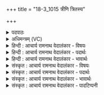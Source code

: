 +++
title = "18-3_1015 त्रीणि त्रितस्य"

+++
<details><summary>पदपाठः</summary>

त्रा꣡णि꣢꣯। त्रि꣣त꣡स्य꣢। धा꣡र꣢꣯या। पृ꣣ष्ठे꣡षु꣢। आ। ऐ꣣रयत्। रयि꣢म्। मि꣡मी꣢꣯ते। अ꣣स्य। यो꣡ज꣢ना। वि। सु꣣क्र꣡तुः꣢। सु꣣। क्र꣡तुः꣢꣯। १०१५।
</details>

<details><summary>अधिमन्त्रम् (VC)</summary>

- पवमानः सोमः
- त्रित आप्त्यः
- उष्णिक्
- ऋषभः
</details>

<details><summary>हिन्दी : आचार्य रामनाथ वेदालंकार - विषयः</summary>

अगले मन्त्र में परमात्मा के कार्यों का वर्णन है।
</details>

<details><summary>हिन्दी : आचार्य रामनाथ वेदालंकार - पदार्थः</summary>

पदार्थान्वयभाषाः -  (त्रितस्य) सूर्य के (त्रीणि) तीन—पृथिवी,अन्तरिक्ष और द्युलोक रूप पृष्ठ हैं। उन (पृष्ठेषु) तीनों पृष्ठों में,उस पवमान सोम अर्थात् जगत्स्रष्टा परमेश्वर ने (रयिम्) ऐश्वर्य को (ऐरयत्) प्रेरित किया हुआ है। साथ ही (सुक्रतुः) उस सुकर्मा परमेश्वर ने (अस्य) इस सूर्य के (योजना) योजनों को,अर्थात् सूर्य कितने योजन विस्तारवाला है,इस माप को भी (वि मिमीते) मापा हुआ है ॥३॥
</details>

<details><summary>हिन्दी : आचार्य रामनाथ वेदालंकार - भावार्थः</summary>

भावार्थभाषाः -  भूमि,अन्तरिक्ष और द्युलोक में सब जगह ही जगदीश्वर ने विशिष्ट ऐश्वर्य रखे हुए हैं। सब ग्रह,उपग्रह,सूर्य,नक्षत्र,नीहारिका आदियों का बनानेवाला वह उनके परिमाण को भी ठीक-ठाक जानता है ॥३॥
</details>

<details><summary>संस्कृत : आचार्य रामनाथ वेदालंकार - विषयः</summary>

अथ परमात्मनः कर्माणि वर्ण्यन्ते।
</details>

<details><summary>संस्कृत : आचार्य रामनाथ वेदालंकार - पदार्थः</summary>

पदार्थान्वयभाषाः -  (त्रितस्य)सूर्यस्य (त्रीणि) त्रीणि पृष्ठानि पृथिव्यन्तरिक्षद्युलोकाख्यानि सन्ति। तेषु (पृष्ठेषु) त्रिष्वपि पृष्ठेषु,स पवमानः सोमः जगत्स्रष्टा परमेश्वरः (रयिम्) ऐश्वर्यम् (ऐरयत्) प्रेरितवान् अस्ति। अपि च (सुक्रतुः) सुकर्मा स परमेश्वरः (अस्य) सूर्यस्य (योजना) योजनानि,कियद्विस्तीर्णः सूर्य इति मानानि अपि (वि मिमीते) विशेषेण इयत्तया परिच्छिनत्ति।[माङ् माने शब्दे च। जुहोत्यादिः]॥३॥
</details>

<details><summary>संस्कृत : आचार्य रामनाथ वेदालंकार - भावार्थः</summary>

भावार्थभाषाः -  भूमावन्तरिक्षे दिवि च सर्वत्रैव जगदीश्वरेण विशिष्टान्यैश्वर्याणि निहितानि सन्ति। सर्वेषां ग्रहोपग्रहसूर्यनक्षत्रनीहारिकादीनां रचयिता स तत्परिमाणमपि यथार्थतया जानाति ॥३॥
</details>

<details><summary>संस्कृत : आचार्य रामनाथ वेदालंकार - पादटिप्पनी</summary>

टिप्पणी:   १. ऋ० ९।१०२।३। ‘पृ॒ष्ठेष्वे॑रया र॒यिम्’ इति पाठः।
</details>